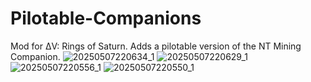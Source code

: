 # Pilotable-Companions
Mod for ΔV: Rings of Saturn. Adds a pilotable version of the NT Mining Companion.
![20250507220634_1](https://github.com/user-attachments/assets/420cf8ba-ec2c-4559-8caa-1e217cb6766a)
![20250507220629_1](https://github.com/user-attachments/assets/e70f954c-6b25-4e1e-88de-32ef5c57ebb2)
![20250507220556_1](https://github.com/user-attachments/assets/37c74b66-4487-4df9-ac59-0adec88bfd4d)
![20250507220550_1](https://github.com/user-attachments/assets/4cede418-a3fc-472b-90cc-2ee987bc6701)
